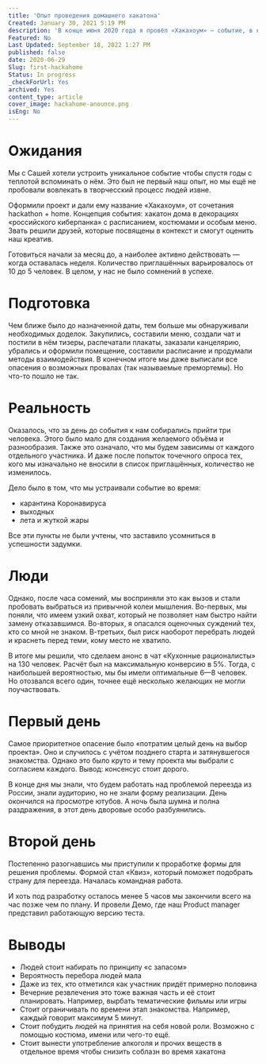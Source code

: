 ```yaml
---
title: 'Опыт проведения домашнего хакатона'
Created: January 30, 2021 5:19 PM
description: 'В конце июня 2020 года я провёл «Хакахоум» — событие, в котором уложились представления о командной работе. В этом мне помогла Саша, а также те, кто принял участие.'
Featured: No
Last Updated: September 18, 2022 1:27 PM
published: false
date: 2020-06-29
Slug: first-hackahome
Status: In progress
_checkForUrl: Yes
archived: Yes
content_type: article
cover_image: hackahome-anounce.png
isEng: No
---
```


# Ожидания

Мы с Сашей хотели устроить уникальное событие чтобы спустя годы с теплотой вспоминать о нём. Это был не первый наш опыт, но мы ещё не пробовали вовлекать в творчесский процесс людей извне.

Оформили проект и дали ему название «Хакахоум», от сочетания hackathon + home. Концепция события: хакатон дома в декорациях «российского киберпанка» с расписанием, костюмами и особым меню. Звать решили друзей, которые посвящены в контекст и смогут оценить наш креатив.

Готовиться начали за месяц до, а наиболее активно действовать — когда оставалась неделя. Количество приглашённых варьировалось от 10 до 5 человек. В целом, у нас не было сомнений в успехе.

# Подготовка

Чем ближе было до назначенной даты, тем больше мы обнаруживали необходимых доделок. Закупились, составили меню, создали чат и постили в нём тизеры, распечатали плакаты, заказали канцелярию, убрались и оформили помещение, составили расписание и продумали методы взаимодействия. В конечном итоге мы даже выписали все опасения о возможных провалах (так называемые премортемы). Но что-то пошло не так.

# Реальность

Оказалось, что за день до события к нам собирались прийти три человека. Этого было мало для создания желаемого объёма и разнообразия. Также это означало, что мы будем зависимы от каждого отдельного участника. И даже после попыток точечного опроса тех, кого мы изначально не вносили в список приглашённых, количество не изменилось.

Дело было в том, что мы устраивали событие во время:

- карантина Коронавируса
- выходных
- лета и жуткой жары

Все эти пункты не были учтены, что заставило усомниться в успешности задумки.

# Люди

Однако, после часа сомений, мы восприняли это как вызов и стали пробовать выбраться из привычной колеи мышления. Во-первых, мы поняли, что имеем узкий охват, который не позволяет нам быстро найти замену отказавшимся. Во-вторых, я опасался оценочных суждений тех, кто со мной не знаком. В-третьих, был риск наоборот перебрать людей и краснеть перед теми, кому место не хватило.

В итоге мы решили, что сделаем анонс в чат «Кухонные рационалисты» на 130 человек. Расчёт был на максимальную конверсию в 5%. Тогда,  с наибольшей вероятностью, мы бы имели оптимальные 6—8 человек. Но отозвался всего один, точнее ещё несколько желающих не могли поучаствовать.

# Первый день

Самое приоритетное опасение было «потратим целый день на выбор проекта». Оно и случилось с учётом позднего старта и затянувшегося знакомства. Однако это было круто и тему проекта мы выбрали с согласием каждого. Вывод: консенсус стоит дорого.

В конце дня мы знали, что будем работать над проблемой переезда из России, знали аудиторию, но не знали форму реализации. День окончился на просмотре ютубов. А ночь была шумна и полна раздражения, в этот день дворовые особо разбуянились.

# Второй день

Постепенно разогнавшись мы приступили к проработке формы для решения проблемы. Формой стал «Квиз», который поможет подобрать страну для переезда. Началась командная работа.

И хоть под разработку осталось менее 5 часов мы закончили всего на час позже чем по плану. И провели Демо, где наш Product manager представил работающую версию теста.

# Выводы

- Людей стоит набирать по принципу «с запасом»
- Вероятность перебора людей мала
- Даже из тех, кто отметился как участник придёт примерно половина
- Вечерние резвлечения это тоже важная часть и её стоит планировать. Например, вырбать тематические фильмы или игры
- Стоит ограничивать по времени этап знакомства. Например, каждый говорит максимум 5 минут.
- Стоит побудить людей на принятия на себя новой роли. Возможно с помощью костюма, имени или чего-то ещё.
- Стоит вынести употребление алкоголя и прочих веществ в отдельное время чтобы снизить соблазн во время хакатона